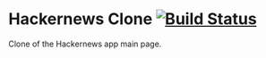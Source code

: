 # Hackernews Clone [![Build Status](https://travis-ci.com/madhuni/hackernews-clone.svg?branch=master)](https://travis-ci.com/madhuni/hackernews-clone)

Clone of the Hackernews app main page.
